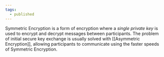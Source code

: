 ```yaml
---
tags:
  - published
---
```

Symmetric Encryption is a form of encryption where a *single private key* is used to encrypt and decrypt messages between participants. The problem of initial secure key exchange is usually solved with [[Asymmetric Encryption]], allowing participants to communicate using the faster speeds of Symmetric Encryption. 